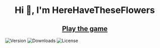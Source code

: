 <h1 align="center">Hi 👋, I'm HereHaveTheseFlowers</h1>
<h2 align="center"> <a  href="https://herehavetheseflowers.github.io">Play the game</a></h2>

![Version](https://img.shields.io/github/v/release/herehavetheseflowers/herehavetheseflowers.github.io)
![Downloads](https://img.shields.io/github/downloads/herehavetheseflowers/herehavetheseflowers.github.io/total)
![License](https://img.shields.io/github/license/herehavetheseflowers/herehavetheseflowers.github.io)

